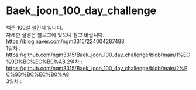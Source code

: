 # Baek_joon_100_day_challenge
백준 100일 첼린지 입니다.  
자세한 설명은 블로그에 있으니 참고 바랍니다.   
https://blog.naver.com/ngm3315/224004287488  
1일차 : [https://github.com/ngm3315/Baek_joon_100_day_challenge/blob/main/1%EC%9D%BC%EC%B0%A8  ](https://github.com/ngm3315/Baek_joon_100_day_challenge/blob/main/1%EC%9D%BC%EC%B0%A8.c)
2일차 : https://github.com/ngm3315/Baek_joon_100_day_challenge/blob/main/2%EC%9D%BC%EC%B0%A8  
3일차 : 
